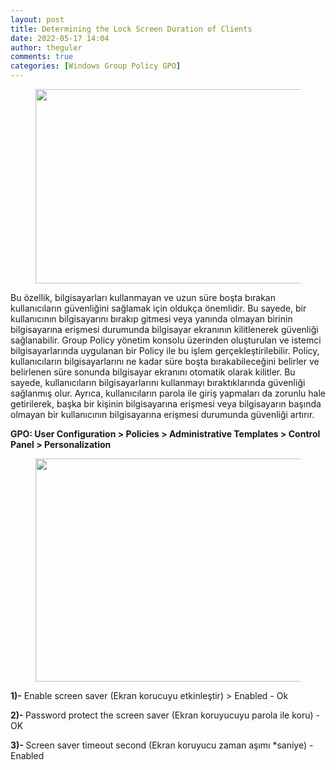 ```yaml
---
layout: post
title: Determining the Lock Screen Duration of Clients
date: 2022-05-17 14:04
author: theguler
comments: true
categories: [Windows Group Policy GPO]
---
```

<!-- wp:image {"id":3167,"width":556,"height":311,"sizeSlug":"large","linkDestination":"none"} -->
<figure class="wp-block-image size-large is-resized"><img src="https://theguler.wordpress.com/wp-content/uploads/2022/05/lock.jpg?w=1024" alt="" class="wp-image-3167" width="556" height="311" /></figure>
<!-- /wp:image -->

<!-- wp:paragraph -->
<p>Bu özellik, bilgisayarları kullanmayan ve uzun süre boşta bırakan kullanıcıların güvenliğini sağlamak için oldukça önemlidir. Bu sayede, bir kullanıcının bilgisayarını bırakıp gitmesi veya yanında olmayan birinin bilgisayarına erişmesi durumunda bilgisayar ekranının kilitlenerek güvenliği sağlanabilir. Group Policy yönetim konsolu üzerinden oluşturulan ve istemci bilgisayarlarında uygulanan bir Policy ile bu işlem gerçekleştirilebilir. Policy, kullanıcıların bilgisayarlarını ne kadar süre boşta bırakabileceğini belirler ve belirlenen süre sonunda bilgisayar ekranını otomatik olarak kilitler. Bu sayede, kullanıcıların bilgisayarlarını kullanmayı bıraktıklarında güvenliği sağlanmış olur. Ayrıca, kullanıcıların parola ile giriş yapmaları da zorunlu hale getirilerek, başka bir kişinin bilgisayarına erişmesi veya bilgisayarın başında olmayan bir kullanıcının bilgisayarına erişmesi durumunda güvenliği artırır.</p>
<!-- /wp:paragraph -->

<!-- wp:paragraph -->
<p> <strong>GPO: User Configuration &gt; Policies &gt; Administrative Templates &gt; Control Panel &gt; Personalization</strong></p>
<!-- /wp:paragraph -->

<!-- wp:image {"id":3175,"width":751,"height":357,"sizeSlug":"large","linkDestination":"none"} -->
<figure class="wp-block-image size-large is-resized"><img src="https://theguler.wordpress.com/wp-content/uploads/2022/05/saver.jpg?w=1024" alt="" class="wp-image-3175" width="751" height="357" /></figure>
<!-- /wp:image -->

<!-- wp:paragraph -->
<p><strong>1)-</strong> Enable screen saver (Ekran korucuyu etkinleştir) &gt; Enabled - Ok</p>
<!-- /wp:paragraph -->

<!-- wp:paragraph -->
<p><strong>2)- </strong>Password protect the screen saver (Ekran koruyucuyu parola ile koru) - OK</p>
<!-- /wp:paragraph -->

<!-- wp:paragraph -->
<p><strong>3)- </strong>Screen saver timeout second (Ekran koruyucu zaman aşımı *saniye) - Enabled</p>
<!-- /wp:paragraph -->
